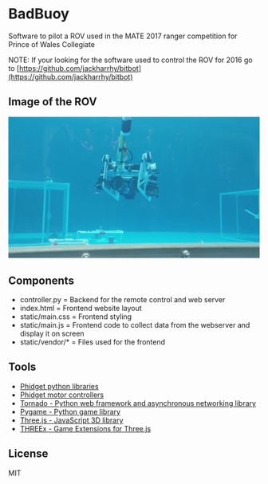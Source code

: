 # BadBuoy

Software to pilot a ROV used in the MATE 2017 ranger competition for Prince of Wales Collegiate

NOTE: If your looking for the software used to control the ROV for 2016 go to [https://github.com/jackharrhy/bitbot](https://github.com/jackharrhy/bitbot)

## Image of the ROV
![Image of the ROV](rov.jpg)

## Components

* controller.py = Backend for the remote control and web server
* index.html = Frontend website layout
* static/main.css = Frontend styling
* static/main.js = Frontend code to collect data from the webserver and display it on screen
* static/vendor/* = Files used for the frontend

## Tools

* [Phidget python libraries](https://www.phidgets.com/docs/Language_-_Python)
* [Phidget motor controllers](https://www.phidgets.com/?tier=3&catid=18&pcid=15&prodid=62)
* [Tornado - Python web framework and asynchronous networking library](http://www.tornadoweb.org/en/stable/)
* [Pygame - Python game library](https://www.pygame.org/)
* [Three.js - JavaScript 3D library](https://threejs.org/)
* [THREEx - Game Extensions for Three.js](http://www.threejsgames.com/extensions/)

## License

MIT